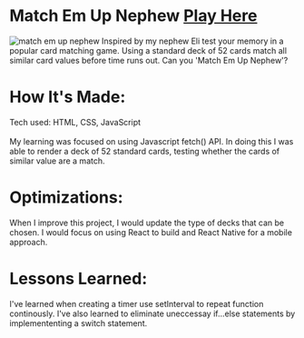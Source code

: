 <div id="header" >
 <h1  class="heading-element" dir="auto">Match Em Up Nephew <a href="https://fladev-match-em-up-nephew.netlify.app/">Play Here</a></h1>
 <img class="imgMatch" src="<img class="imgMatch" src="images/match-em-up-nephew.gif" alt="match em up nephew">
 Inspired by my nephew Eli test your memory in a popular card matching game. Using a standard deck of 52 cards match all similar card values before time runs out. Can you 'Match Em Up Nephew'?

</div>

<div id="header" >
 <h1 class="heading-element" dir="auto">How It's Made:</h1>
 Tech used: HTML, CSS, JavaScript <br/><br/>
  My learning was focused on using Javascript fetch() API. In doing this I was able to render a deck of 52 standard cards,
  testing whether the cards of similar value are a match.
</div>


<div id="header" >
 <h1 class="heading-element" dir="auto">Optimizations:</h1>
  When I improve this project, I would update the type of decks that can be chosen. I would focus on using React to build and React Native for a mobile approach.
</div>

<div id="header">
 <h1 class="heading-element" dir="auto">Lessons Learned:</h1>
  I've learned when creating a timer use setInterval to repeat function continously. I've also learned to eliminate uneccessay if...else statements by implemententing a switch statement.
</div>
